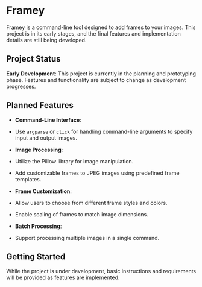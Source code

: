 # Framey

Framey is a command-line tool designed to add frames to your images. This project is in its early stages, and the final features and implementation details are still being developed.

## Project Status

**Early Development**: This project is currently in the planning and prototyping phase. Features and functionality are subject to change as development progresses.

## Planned Features

-  **Command-Line Interface**:
  - Use `argparse` or `click` for handling command-line arguments to specify input and output images.

-  **Image Processing**:
  - Utilize the Pillow library for image manipulation.
  - Add customizable frames to JPEG images using predefined frame templates.

-  **Frame Customization**:
  - Allow users to choose from different frame styles and colors.
  - Enable scaling of frames to match image dimensions.

-  **Batch Processing**:
  - Support processing multiple images in a single command.

## Getting Started

While the project is under development, basic instructions and requirements will be provided as features are implemented.
